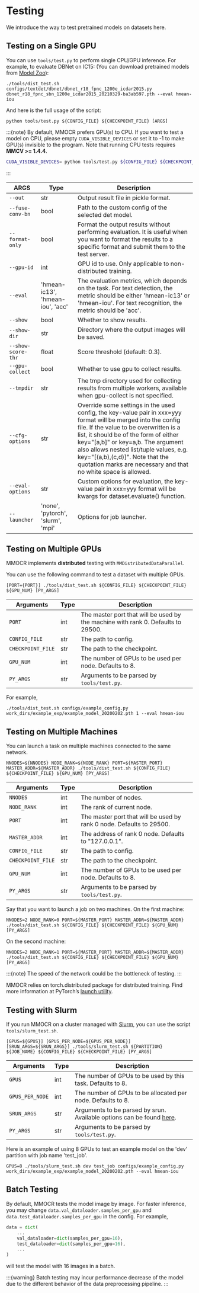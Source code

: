 # Testing

We introduce the way to test pretrained models on datasets here.

## Testing on a Single GPU

You can use `tools/test.py` to perform single CPU/GPU inference. For example, to evaluate DBNet on IC15: (You can download pretrained models from [Model Zoo](modelzoo.md)):

```shell
./tools/dist_test.sh configs/textdet/dbnet/dbnet_r18_fpnc_1200e_icdar2015.py dbnet_r18_fpnc_sbn_1200e_icdar2015_20210329-ba3ab597.pth --eval hmean-iou
```

And here is the full usage of the script:

```shell
python tools/test.py ${CONFIG_FILE} ${CHECKPOINT_FILE} [ARGS]
```

:::{note}
By default, MMOCR prefers GPU(s) to CPU. If you want to test a model on CPU, please empty `CUDA_VISIBLE_DEVICES` or set it to -1 to make GPU(s) invisible to the program. Note that running CPU tests requires **MMCV >= 1.4.4**.

```bash
CUDA_VISIBLE_DEVICES= python tools/test.py ${CONFIG_FILE} ${CHECKPOINT_FILE} [ARGS]
```

:::

| ARGS               | Type                              | Description                                                                                                                                                                                                                                                                                                                                                                            |
| ------------------ | --------------------------------- | -------------------------------------------------------------------------------------------------------------------------------------------------------------------------------------------------------------------------------------------------------------------------------------------------------------------------------------------------------------------------------------- |
| `--out`            | str                               | Output result file in pickle format.                                                                                                                                                                                                                                                                                                                                                   |
| `--fuse-conv-bn`   | bool                              | Path to the custom config of the selected det model.                                                                                                                                                                                                                                                                                                                                   |
| `--format-only`    | bool                              | Format the output results without performing evaluation. It is useful when you want to format the results to a specific format and submit them to the test server.                                                                                                                                                                                                                     |
| `--gpu-id`         | int                               | GPU id to use. Only applicable to non-distributed training.                                                                                                                                                                                                                                                                                                                            |
| `--eval`           | 'hmean-ic13', 'hmean-iou', 'acc'  | The evaluation metrics, which depends on the task. For text detection, the metric should be either 'hmean-ic13' or 'hmean-iou'. For text recognition, the metric should be 'acc'.                                                                                                                                                                                                      |
| `--show`           | bool                              | Whether to show results.                                                                                                                                                                                                                                                                                                                                                               |
| `--show-dir`       | str                               | Directory where the output images will be saved.                                                                                                                                                                                                                                                                                                                                       |
| `--show-score-thr` | float                             | Score threshold (default: 0.3).                                                                                                                                                                                                                                                                                                                                                        |
| `--gpu-collect`    | bool                              | Whether to use gpu to collect results.                                                                                                                                                                                                                                                                                                                                                 |
| `--tmpdir`         | str                               | The tmp directory used for collecting results from multiple workers, available when gpu-collect is not specified.                                                                                                                                                                                                                                                                      |
| `--cfg-options`    | str                               | Override some settings in the used config, the key-value pair in xxx=yyy format will be merged into the config file. If the value to be overwritten is a list, it should be of the form of either key="[a,b]" or key=a,b. The argument also allows nested list/tuple values, e.g. key="[(a,b),(c,d)]". Note that the quotation marks are necessary and that no white space is allowed. |
| `--eval-options`   | str                               | Custom options for evaluation, the key-value pair in xxx=yyy format will be kwargs for dataset.evaluate() function.                                                                                                                                                                                                                                                                    |
| `--launcher`       | 'none', 'pytorch', 'slurm', 'mpi' | Options for job launcher.                                                                                                                                                                                                                                                                                                                                                              |

## Testing on Multiple GPUs

MMOCR implements **distributed** testing with `MMDistributedDataParallel`.

You can use the following command to test a dataset with multiple GPUs.

```shell
[PORT={PORT}] ./tools/dist_test.sh ${CONFIG_FILE} ${CHECKPOINT_FILE} ${GPU_NUM} [PY_ARGS]
```

| Arguments | Type | Description                                                                      |
| --------- | ---- | -------------------------------------------------------------------------------- |
| `PORT`    | int  | The master port that will be used by the machine with rank 0. Defaults to 29500. |
| `CONFIG_FILE`          | str  | The path to config.                                                  |
| `CHECKPOINT_FILE`          | str  | The path to the checkpoint.                                                  |
| `GPU_NUM`          | int  | The number of GPUs to be used per node. Defaults to 8.                                                  |
| `PY_ARGS` | str  | Arguments to be parsed by `tools/test.py`.                                       |

For example,

```shell
./tools/dist_test.sh configs/example_config.py work_dirs/example_exp/example_model_20200202.pth 1 --eval hmean-iou
```

## Testing on Multiple Machines

You can launch a task on multiple machines connected to the same network.

```shell
NNODES=${NNODES} NODE_RANK=${NODE_RANK} PORT=${MASTER_PORT} MASTER_ADDR=${MASTER_ADDR} ./tools/dist_test.sh ${CONFIG_FILE} ${CHECKPOINT_FILE} ${GPU_NUM} [PY_ARGS]
```

| Arguments       | Type | Description                                                                                                 |
| --------------- | ---- | ----------------------------------------------------------------------------------------------------------- |
| `NNODES`          | int  | The number of nodes.
| `NODE_RANK`          | int  | The rank of current node.
| `PORT`    | int  | The master port that will be used by rank 0 node. Defaults to 29500. |
| `MASTER_ADDR`    | int  | The address of rank 0 node. Defaults to "127.0.0.1". |
| `CONFIG_FILE`          | str  | The path to config.                                                  |
| `CHECKPOINT_FILE`          | str  | The path to the checkpoint.                                                  |
| `GPU_NUM`          | int  | The number of GPUs to be used per node. Defaults to 8.                                                  |
| `PY_ARGS`       | str  | Arguments to be parsed by `tools/test.py`.                                                                  |

Say that you want to launch a job on two machines. On the first machine:

```shell
NNODES=2 NODE_RANK=0 PORT=${MASTER_PORT} MASTER_ADDR=${MASTER_ADDR} ./tools/dist_test.sh ${CONFIG_FILE} ${CHECKPOINT_FILE} ${GPU_NUM} [PY_ARGS]
```

On the second machine:

```shell
NNODES=2 NODE_RANK=1 PORT=${MASTER_PORT} MASTER_ADDR=${MASTER_ADDR} ./tools/dist_test.sh ${CONFIG_FILE} ${CHECKPOINT_FILE} ${GPU_NUM} [PY_ARGS]
```

:::{note}
The speed of the network could be the bottleneck of testing.
:::

MMOCR relies on torch.distributed package for distributed training. Find more information at PyTorch’s [launch utility](https://pytorch.org/docs/stable/distributed.html#launch-utility).

## Testing with Slurm

If you run MMOCR on a cluster managed with [Slurm](https://slurm.schedmd.com/), you can use the script `tools/slurm_test.sh`.

```shell
[GPUS=${GPUS}] [GPUS_PER_NODE=${GPUS_PER_NODE}] [SRUN_ARGS=${SRUN_ARGS}] ./tools/slurm_test.sh ${PARTITION} ${JOB_NAME} ${CONFIG_FILE} ${CHECKPOINT_FILE} [PY_ARGS]
```

| Arguments       | Type | Description                                                                                                 |
| --------------- | ---- | ----------------------------------------------------------------------------------------------------------- |
| `GPUS`          | int  | The number of GPUs to be used by this task. Defaults to 8.                                                  |
| `GPUS_PER_NODE` | int  | The number of GPUs to be allocated per node. Defaults to 8.                                                 |
| `SRUN_ARGS`     | str  | Arguments to be parsed by srun. Available options can be found [here](https://slurm.schedmd.com/srun.html). |
| `PY_ARGS`       | str  | Arguments to be parsed by `tools/test.py`.                                                                  |

Here is an example of using 8 GPUs to test an example model on the 'dev' partition with job name 'test_job'.

```shell
GPUS=8 ./tools/slurm_test.sh dev test_job configs/example_config.py work_dirs/example_exp/example_model_20200202.pth --eval hmean-iou
```

## Batch Testing

By default, MMOCR tests the model image by image. For faster inference, you may change `data.val_dataloader.samples_per_gpu` and `data.test_dataloader.samples_per_gpu` in the config. For example,

```python
data = dict(
    ...
    val_dataloader=dict(samples_per_gpu=16),
    test_dataloader=dict(samples_per_gpu=16),
    ...
)
```

will test the model with 16 images in a batch.

:::{warning}
Batch testing may incur performance decrease of the model due to the different behavior of the data preprocessing pipeline.
:::
